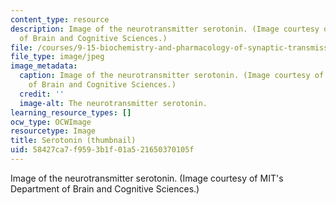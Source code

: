 ```yaml
---
content_type: resource
description: Image of the neurotransmitter serotonin. (Image courtesy of MIT's Department
  of Brain and Cognitive Sciences.)
file: /courses/9-15-biochemistry-and-pharmacology-of-synaptic-transmission-fall-2007/58427ca7f9593b1f01a521650370105f_9-15f07-th.jpg
file_type: image/jpeg
image_metadata:
  caption: Image of the neurotransmitter serotonin. (Image courtesy of MIT's Department
    of Brain and Cognitive Sciences.)
  credit: ''
  image-alt: The neurotransmitter serotonin.
learning_resource_types: []
ocw_type: OCWImage
resourcetype: Image
title: Serotonin (thumbnail)
uid: 58427ca7-f959-3b1f-01a5-21650370105f
---
```

Image of the neurotransmitter serotonin. (Image courtesy of MIT's Department of Brain and Cognitive Sciences.)


